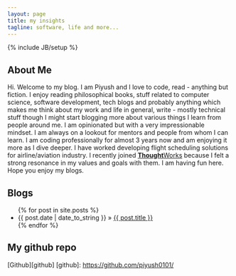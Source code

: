 ```yaml
---
layout: page
title: my insights
tagline: software, life and more...
---
```

{% include JB/setup %}

## About Me


Hi. Welcome to my blog. I am Piyush and I love to code, read - anything but fiction. I enjoy reading philosophical books, stuff related to computer science, software development, tech blogs and probably anything which makes me think about my work and life in general, write - mostly technical stuff though I might start blogging more about various things I learn from people around me. I am opinionated but with a very impressionable mindset. I am always on a lookout for mentors and people from whom I can learn. I am coding professionally for almost 3 years now and am enjoying it more as I dive deeper. I have worked developing flight scheduling solutions for airline/aviation industry. I recently joined [**Thought**Works][TW] because I felt a strong resonance in my values and goals with them. I am having fun here. Hope you enjoy my blogs.

[TW]: http://www.thoughtworks.com

## Blogs

<ul class="posts">
  {% for post in site.posts %}
    <li><span>{{ post.date | date_to_string }}</span> &raquo; <a href="{{ BASE_PATH }}{{ post.url }}">{{ post.title }}</a></li>
  {% endfor %}
</ul>

## My github repo

[Github][github]
[github]: https://github.com/piyush0101/
